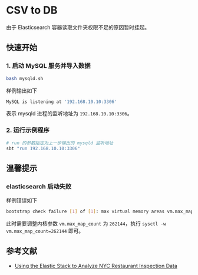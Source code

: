 # CSV to DB

由于 Elasticsearch 容器读取文件夹权限不足的原因暂时挂起。

## 快速开始

### 1. 启动 MySQL 服务并导入数据
```bash
bash mysqld.sh
```

样例输出如下

```bash
MySQL is listening at '192.168.10.10:3306'
```

表示 mysqld 进程的监听地址为 `192.168.10.10:3306`。

### 2. 运行示例程序
```bash
# run 的参数指定为上一步输出的 mysqld 监听地址
sbt "run 192.168.10.10:3306"
```

## 温馨提示
### elasticsearch 启动失败
样例错误如下
```bash
bootstrap check failure [1] of [1]: max virtual memory areas vm.max_map_count [65530] is too low, increase to at least [262144]
```
此时需要调整内核参数 `vm.max_map_count` 为 `262144`，执行 `sysctl -w vm.max_map_count=262144` 即可。

## 参考文献
- [Using the Elastic Stack to Analyze NYC Restaurant Inspection Data](https://github.com/elastic/examples/blob/master/Exploring%20Public%20Datasets/nyc_restaurants/README.md)

